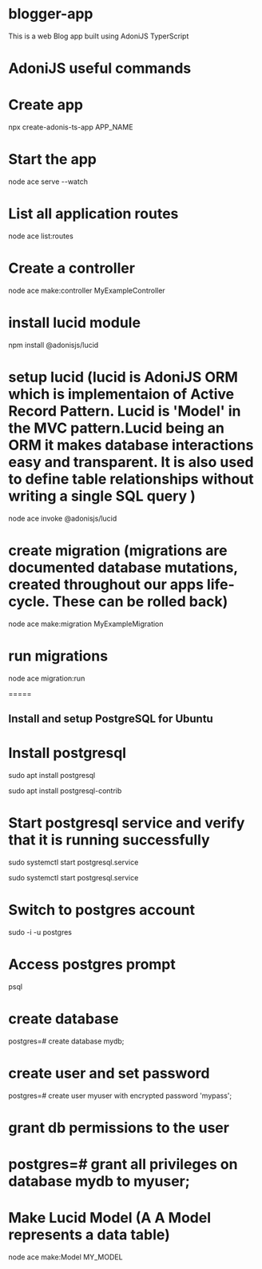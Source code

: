 # blogger-app
This is a web Blog app built using AdoniJS TyperScript

# AdoniJS useful commands

# Create app
 npx create-adonis-ts-app APP_NAME
 
# Start the app
 node ace serve --watch
 
# List all application routes
 node ace list:routes
 
# Create a controller
 node ace make:controller MyExampleController

# install lucid module
 npm install @adonisjs/lucid

# setup lucid (lucid is AdoniJS ORM which is implementaion of Active Record Pattern. Lucid is 'Model' in the MVC pattern.Lucid being an ORM it makes database interactions easy and transparent. It is also used to define table relationships without writing a single SQL query )
 node ace invoke @adonisjs/lucid

# create migration (migrations are documented database mutations, created throughout our apps life-cycle. These can be rolled back)
 node ace make:migration MyExampleMigration

# run migrations
 node ace migration:run
 

=====
## Install and setup PostgreSQL for Ubuntu

# Install postgresql
 sudo apt install postgresql

 sudo apt install postgresql-contrib
  
# Start postgresql service and verify that it is running successfully
 sudo systemctl start postgresql.service

 sudo systemctl start postgresql.service

# Switch to postgres account
 sudo -i -u postgres

# Access postgres prompt
 psql

# create database
 postgres=# create database mydb;

# create user and set password
 postgres=# create user myuser with encrypted password 'mypass';

# grant db permissions to the user
 postgres=# grant all privileges on database mydb to myuser;
=====

# Make Lucid Model (A A Model represents a data table)
 node ace make:Model MY_MODEL
